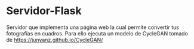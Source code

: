 # Servidor-Flask

Servidor que implementa una página web la cual permite convertir tus fotografías en cuadros. Para ello ejecuta un modelo de CycleGAN tomado de https://junyanz.github.io/CycleGAN/
